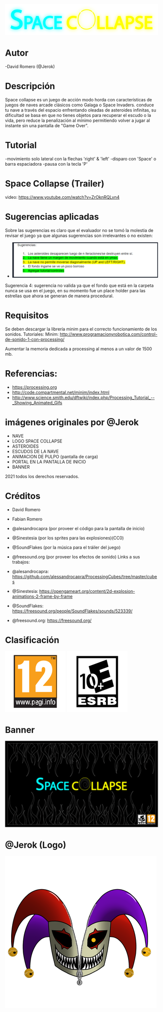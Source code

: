 ![Logospacecollapse](https://github.com/Computer-Programming-I-UIS/game-spacecollapse/blob/master/ReadMe_Images/Logo.png)

# Autor
-David Romero (@Jerok)
# Descripción
Space collapse es un juego de acción modo horda con características de juegos de naves arcade clásicos como Galaga o Space Invaders. conduce tu nave a través del espacio enfrentando oleadas de asteroides infinitas, su dificultad se basa en que no tienes objetos para recuperar el escudo o la vida, pero reduce la penalización al mínimo permitiendo volver a jugar al instante sin una pantalla de "Game Over".

# Tutorial

-movimiento solo lateral con la flechas 'right' & 'left'
-disparo con 'Space' o barra espaciadora
-pausa con la tecla 'P'

# Space Collapse (Trailer)

video: https://www.youtube.com/watch?v=ZrOknRQLvn4

# Sugerencias aplicadas
Sobre las sugerencias es claro que el evaluador no se tomó la molestia de revisar el juego ya que algunas sugerencias son irrelevantes o no existen:
- ![Sugerencias](https://github.com/Computer-Programming-I-UIS/game-spacecollapse/blob/master/ReadMe_Images/Sugerencias.png)

Sugerencia 4: sugerencia no valida ya que el fondo que está en la carpeta nunca se usa en el juego, en su momento fue un place holder para las estrellas que ahora se generan de manera procedural.  


# Requisitos
Se deben descargar la librería minim para el correcto funcionamiento de los sonidos.
Tutoriales:
Minim: http://www.programacionyrobotica.com/control-de-sonido-1-con-processing/

Aumentar la memoria dedicada a processing al menos a un valor de 1500 mb.
# Referencias:
 - https://processing.org
 - http://code.compartmental.net/minim/index.html
 - http://www.science.smith.edu/dftwiki/index.php/Processing_Tutorial_--_Showing_Animated_Gifs
 
# imágenes originales por @Jerok
- NAVE
- LOGO SPACE COLLAPSE
- ASTEROIDES
- ESCUDOS DE LA NAVE
- ANIMACION DE PULPO (pantalla de carga)
- PORTAL EN LA PANTALLA DE INICIO
- BANNER

2021 todos los derechos reservados.

# Créditos
- David Romero
- Fabian Romero
- @alesandrocapra (por proveer el código para la pantalla de inicio)
- @Sinestesia (por los sprites para las explosiones)(CC0)
- @SoundFlakes (por la música para el tráiler del juego)
- @freesound.org (por proveer los efectos de sonido)
Links a sus trabajos:

- @alesandrocapra: https://github.com/alessandrocapra/ProcessingCubes/tree/master/cubes
- @Sinestesia: https://opengameart.org/content/2d-explosion-animations-2-frame-by-frame
- @SoundFlakes: https://freesound.org/people/SoundFlakes/sounds/523339/
- @freesound.org: https://freesound.org/


# Clasificación 
![Logo1](https://github.com/Computer-Programming-I-UIS/game-spacecollapse/blob/master/ReadMe_Images/PEGI.png)
![Logo1](https://github.com/Computer-Programming-I-UIS/game-spacecollapse/blob/master/ReadMe_Images/ESBR.png)

# Banner

![Logo1](https://github.com/Computer-Programming-I-UIS/game-spacecollapse/blob/master/ReadMe_Images/Banner.png)

# @Jerok (Logo)
![Logo2](https://github.com/Computer-Programming-I-UIS/game-spacecollapse/blob/master/ReadMe_Images/JerokLogo.png)
